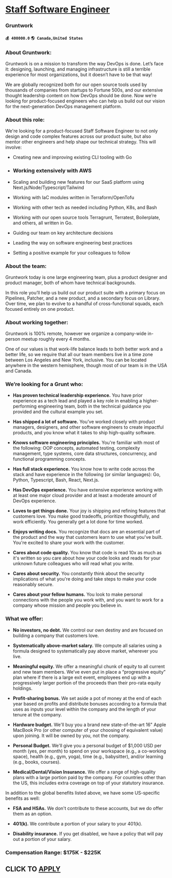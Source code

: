 # [Staff Software Engineer](https://www.remotewlb.com/apply/staff-software-engineer-74532)  
### Gruntwork  
#### `💰 400000.0` `🌎 Canada,United States`  

### About Gruntwork:

Gruntwork is on a mission to transform the way DevOps is done. Let’s face it: designing, launching, and managing infrastructure is still a terrible experience for most organizations, but it doesn’t have to be that way!

We are globally recognized both for our open source tools used by thousands of companies from startups to Fortune 500s, and our extensive thought leadership content on how DevOps should be done. Now we’re looking for product-focused engineers who can help us build out our vision for the next-generation DevOps management platform.

### About this role:

We're looking for a product-focused Staff Software Engineer to not only design and code complex features across our product suite, but also mentor other engineers and help shape our technical strategy. This will involve:

  * Creating new and improving existing CLI tooling with Go

  * ### Working extensively with AWS

  * Scaling and building new features for our SaaS platform using Next.js/Node/Typescript/Tailwind

  * Working with IaC modules written in Terraform/OpenTofu

  * Working with other tech as needed including Python, K8s, and Bash

  * Working with our open source tools Terragrunt, Terratest, Boilerplate, and others, all written in Go.

  * Guiding our team on key architecture decisions

  * Leading the way on software engineering best practices

  * Setting a positive example for your colleagues to follow

### About the team:

Gruntwork today is one large engineering team, plus a product designer and product manager, both of whom have technical backgrounds.

In this role you’ll help us build out our product suite with a primary focus on Pipelines, Patcher, and a new product, and a secondary focus on Library. Over time, we plan to evolve to a handful of cross-functional squads, each focused entirely on one product.

### About working together:

Gruntwork is 100% remote, however we organize a company-wide in-person meetup roughly every 4 months.

One of our values is that work-life balance leads to both better work and a better life, so we require that all our team members live in a time zone between Los Angeles and New York, inclusive. You can be located anywhere in the western hemisphere, though most of our team is in the USA and Canada.

### We’re looking for a Grunt who:

  *  **Has proven technical leadership experience.** You have prior experience as a tech lead and played a key role in enabling a higher-performing engineering team, both in the technical guidance you provided and the cultural example you set.

  *  **Has shipped a lot of software.** You’ve worked closely with product managers, designers, and other software engineers to create impactful products, and you know what it takes to ship high-quality software.

  *  **Knows software engineering principles.** You're familiar with most of the following: OOP concepts, automated testing, complexity management, type systems, core data structures, concurrency, and functional programming concepts.

  *  **Has full stack experience.** You know how to write code across the stack and have experience in the following (or similar languages): Go, Python, Typescript, Bash, React, Next.js.

  *  **Has DevOps experience.** You have extensive experience working with at least one major cloud provider and at least a moderate amount of DevOps experience.

  *  **Loves to get things done.** Your joy is shipping and refining features that customers love. You make good tradeoffs, prioritize thoughtfully, and work efficiently. You generally get a lot done for time worked.

  *  **Enjoys writing docs.** You recognize that docs are an essential part of the product and the way that customers learn to use what you've built. You're excited to share your work with the customer.

  *  **Cares about code quality.** You know that code is read 10x as much as it's written so you care about how your code looks and reads for your unknown future colleagues who will read what you write.

  *  **Cares about security.** You constantly think about the security implications of what you're doing and take steps to make your code reasonably secure.

  *  **Cares about your fellow humans.** You look to make personal connections with the people you work with, and you want to work for a company whose mission and people you believe in.

### What we offer:

  *  **No investors, no debt.** We control our own destiny and are focused on building a company that customers love.

  *  **Systematically above-market salary.** We compute all salaries using a formula designed to systematically pay above market, wherever you live.

  *  **Meaningful equity.** We offer a meaningful chunk of equity to all current and new team members. We’ve even put in place a “progressive equity” plan where if there is a large exit event, employees end up with a progressively larger portion of the proceeds than their pro-rata equity holdings.

  *  **Profit-sharing bonus.** We set aside a pot of money at the end of each year based on profits and distribute bonuses according to a formula that uses as inputs your level within the company and the length of your tenure at the company.

  *  **Hardware budget.** We'll buy you a brand new state-of-the-art 16" Apple MacBook Pro (or other computer of your choosing of equivalent value) upon joining. It will be owned by you, not the company.

  *  **Personal Budget.** We'll give you a personal budget of $1,000 USD per month (yes, per month) to spend on your workspace (e.g., a co-working space), health (e.g., gym, yoga), time (e.g., babysitter), and/or learning (e.g., books, courses).

  *  **Medical/Dental/Vision Insurance.** We offer a range of high-quality plans with a large portion paid by the company. For countries other than the US, this includes extra coverage on top of your statutory insurance.

In addition to the global benefits listed above, we have some US-specific benefits as well:

  *  **FSA and HSAs.** We don't contribute to these accounts, but we do offer them as an option.

  *  **401(k).** We contribute a portion of your salary to your 401(k).

  *  **Disability insurance.** If you get disabled, we have a policy that will pay out a portion of your salary.

### Compensation Range: $175K - $225K

  
## CLICK TO [APPLY](https://www.remotewlb.com/apply/staff-software-engineer-74532)

